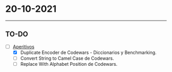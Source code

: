 # 20-10-2021
---
## TO-DO
- [ ] [Aperitivos](https://poniperro.slack.com/archives/C02FAJ7MJEB/p1634234907001600)
	- [x] Duplicate Encoder de Codewars - Diccionarios y Benchmarking.
	- [ ] Convert String to Camel Case de Codewars.
	- [ ] Replace With Alphabet Position de Codewars.